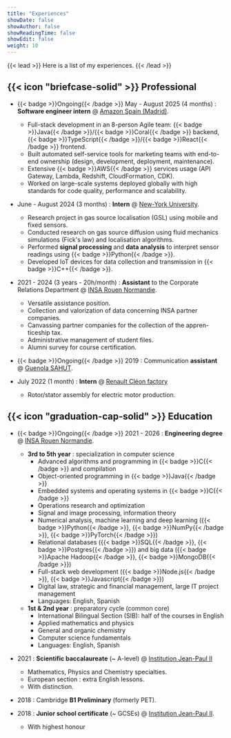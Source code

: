 ```yaml
---
title: "Experiences"
showDate: false
showAuthor: false
showReadingTime: false
showEdit: false
weight: 10
---
```


{{< lead >}}
Here is a list of my experiences.
{{< /lead >}}

## {{< icon "briefcase-solid" >}} Professional

- {{< badge >}}Ongoing{{< /badge >}} May - August 2025 (4 months) : **Software engineer intern** @ [Amazon Spain (Madrid)](https://www.amazon.es/).

  - Full-stack development in an 8-person Agile team: {{< badge >}}Java{{< /badge >}}/{{< badge >}}Coral{{< /badge >}} backend, {{< badge >}}TypeScript{{< /badge >}}/{{< badge >}}React{{< /badge >}} frontend.
  - Built automated self-service tools for marketing teams with end-to-end ownership (design, development, deployment, maintenance).
  - Extensive {{< badge >}}AWS{{< /badge >}} services usage (API Gateway, Lambda, Redshift, CloudFormation, CDK).
  - Worked on large-scale systems deployed globally with high standards for code quality, performance and scalability.

- June - August 2024 (3 months) : **Intern** @ [New-York University](https://www.nyu.edu/).

  - Research project in gas source localisation (GSL) using mobile and fixed sensors.
  - Conducted research on gas source diffusion using fluid mechanics simulations (Fick's law) and localisation algorithms.
  - Performed **signal processing** and **data analysis** to interpret sensor readings using {{< badge >}}Python{{< /badge >}}.
  - Developed IoT devices for data collection and transmission in {{< badge >}}C++{{< /badge >}}.

- 2021 - 2024 (3 years - 20h/month) : **Assistant** to the Corporate Relations Department @ [INSA Rouen Normandie](https://www.insa-rouen.fr).

  - Versatile assistance position.
  - Collection and valorization of data concerning INSA partner
    companies.
  - Canvassing partner companies for the collection of the appren-
    ticeship tax.
  - Administrative management of student files.
  - Alumni survey for course certification.

- {{< badge >}}Ongoing{{< /badge >}} 2019 : Communication **assistant** @ [Guenola SAHUT](https://guenola-sahut.fr/).

- July 2022 (1 month) : **Intern** @ [Renault Cléon factory](https://www.renaultgroup.com/groupe/implantations/usine-cleon/)
  - Rotor/stator assembly for electric motor production.

## {{< icon "graduation-cap-solid" >}} Education

- {{< badge >}}Ongoing{{< /badge >}} 2021 - 2026 : **Engineering degree** @ [INSA Rouen Normandie](https://www.insa-rouen.fr).

  - **3rd to 5th year** : specialization in computer science
    - Advanced algorithms and programming in {{< badge >}}C{{< /badge >}} and compilation
    - Object-oriented programming in {{< badge >}}Java{{< /badge >}}
    - Embedded systems and operating systems in {{< badge >}}C{{< /badge >}}
    - Operations research and optimization
    - Signal and image processing, information theory
    - Numerical analysis, machine learning and deep learning ({{< badge >}}Python{{< /badge >}}, {{< badge >}}NumPy{{< /badge >}}, {{< badge >}}PyTorch{{< /badge >}})
    - Relational databases ({{< badge >}}SQL{{< /badge >}}, {{< badge >}}Postgres{{< /badge >}})
      and big data ({{< badge >}}Apache Hadoop{{< /badge >}}, {{< badge >}}MongoDB{{< /badge >}})
    - Full-stack web development ({{< badge >}}Node.js{{< /badge >}}, {{< badge >}}Javascript{{< /badge >}})
    - Digital law, strategic and financial management, large IT project management
    - Languages: English, Spanish
  - **1st & 2nd year** : preparatory cycle (common core)
    - International Bilingual Section (SIB): half of the courses in English
    - Applied mathematics and physics
    - General and organic chemistry
    - Computer science fundamentals
    - Languages: English, Spanish

- 2021 : **Scientific baccalaureate** (~ A-level) @ [Institution Jean-Paul II](https://www.institutionjeanpaul2.fr/)

  - Mathematics, Physics and Chemistry specialties.
  - European section : extra English lessons.
  - With distinction.

- 2018 : Cambridge **B1 Preliminary** (formerly PET).

- 2018 : **Junior school certificate** (~ GCSEs) @ [Institution Jean-Paul II](https://www.institutionjeanpaul2.fr/).
  - With highest honour
